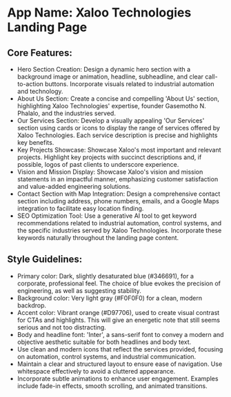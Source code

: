 # **App Name**: Xaloo Technologies Landing Page

## Core Features:

- Hero Section Creation: Design a dynamic hero section with a background image or animation, headline, subheadline, and clear call-to-action buttons. Incorporate visuals related to industrial automation and technology.
- About Us Section: Create a concise and compelling 'About Us' section, highlighting Xaloo Technologies' expertise, founder Gasemotho N. Phalalo, and the industries served.
- Our Services Section: Develop a visually appealing 'Our Services' section using cards or icons to display the range of services offered by Xaloo Technologies. Each service description is precise and highlights key benefits.
- Key Projects Showcase: Showcase Xaloo's most important and relevant projects. Highlight key projects with succinct descriptions and, if possible, logos of past clients to underscore experience.
- Vision and Mission Display: Showcase Xaloo's vision and mission statements in an impactful manner, emphasizing customer satisfaction and value-added engineering solutions.
- Contact Section with Map Integration: Design a comprehensive contact section including address, phone numbers, emails, and a Google Maps integration to facilitate easy location finding.
- SEO Optimization Tool: Use a generative AI tool to get keyword recommendations related to industrial automation, control systems, and the specific industries served by Xaloo Technologies.  Incorporate these keywords naturally throughout the landing page content.

## Style Guidelines:

- Primary color: Dark, slightly desaturated blue (#346691), for a corporate, professional feel. The choice of blue evokes the precision of engineering, as well as suggesting stability.
- Background color: Very light gray (#F0F0F0) for a clean, modern backdrop.
- Accent color: Vibrant orange (#D97706), used to create visual contrast for CTAs and highlights. This will give an energetic note that still seems serious and not too distracting.
- Body and headline font: 'Inter', a sans-serif font to convey a modern and objective aesthetic suitable for both headlines and body text.
- Use clean and modern icons that reflect the services provided, focusing on automation, control systems, and industrial communication.
- Maintain a clear and structured layout to ensure ease of navigation. Use whitespace effectively to avoid a cluttered appearance.
- Incorporate subtle animations to enhance user engagement. Examples include fade-in effects, smooth scrolling, and animated transitions.